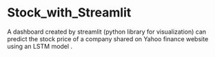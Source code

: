 # Stock_with_Streamlit
A dashboard created by streamlit (python library for visualization) can predict the stock price of a company shared on Yahoo finance website using an LSTM model .
